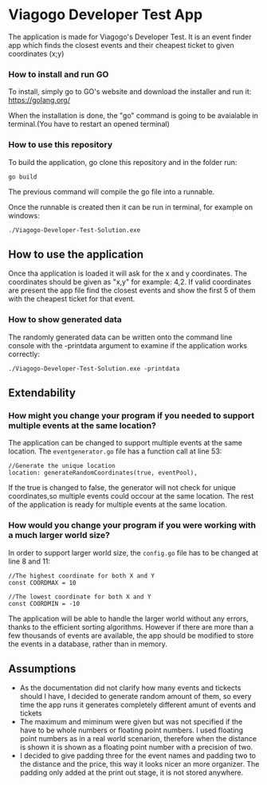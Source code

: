 # Viagogo Developer Test App
The application is made for Viagogo's Developer Test. It is an event finder app which finds the closest events and their cheapest ticket to given coordinates (x;y)

### How to install and run GO

To install, simply go to GO's website and download the installer and run it: https://golang.org/

When the installation is done, the "go" command is going to be avaialable in terminal.(You have to restart an opened terminal)

### How to use this repository

To build the application, go clone this repository and in the folder run: 
```
go build
```

The previous command will compile the go file into a runnable.

Once the runnable is created then it can be run in terminal, for example on windows: 
```
./Viagogo-Developer-Test-Solution.exe
```

## How to use the application
Once tha application is loaded it will ask for the x and y coordinates. The coordinates should be given as "x,y" for example: 4,2.
If valid coordinates are present the app file find the closest events and show the first 5 of them with the cheapest ticket for that event.
### How to show generated data
The randomly generated data can be written onto the command line console with the -printdata argument to examine if the application works correctly:
```
./Viagogo-Developer-Test-Solution.exe -printdata
```

## Extendability
### How might you change your program if you needed to support multiple events at the same location?
The application can be changed to support multiple events at the same location. The ```eventgenerator.go``` file has a function call at line 53:
```
//Generate the unique location
location: generateRandomCoordinates(true, eventPool),
```

If the true is changed to false, the generator will not check for unique coordinates,so multiple events could occour at the same location.
The rest of the application is ready for multiple events at the same location.
### How would you change your program if you were working with a much larger world size?
In order to support larger world size, the ```config.go``` file has to be changed at line 8 and 11:
```
//The highest coordinate for both X and Y
const COORDMAX = 10

//The lowest coordinate for both X and Y
const COORDMIN = -10
```
The application will be able to handle the larger world without any errors, thanks to the efficient sorting algorithms. However if there are more than a few thousands of events are available, the app should be modified to store the events in a database, rather than in memory.


## Assumptions
* As the documentation did not clarify how many events and tickects should I have, I decided to generate random amount of them, so every time the app runs it generates completely different amunt of events and tickets
* The maximum and miminum were given but was not specified if the have to be whole numbers or floating point numbers. I used floating point numbers as in a real world scenarion, therefore when the distance is shown it is shown as a floating point number with a precision of two.
* I decided to give padding three for the event names and padding two to the distance and the price, this way it looks nicer an more organizer. The padding only added at the print out stage, it is not stored anywhere.